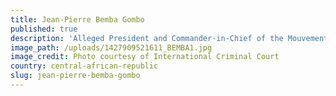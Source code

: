 ```yaml
---
title: Jean-Pierre Bemba Gombo
published: true
description: 'Alleged President and Commander-in-Chief of the Mouvement de libération du Congo (Movement for the Liberation of Congo, MLC)'
image_path: /uploads/1427909521611_BEMBA1.jpg
image_credit: Photo courtesy of International Criminal Court
country: central-african-republic
slug: jean-pierre-bemba-gombo
---
```



